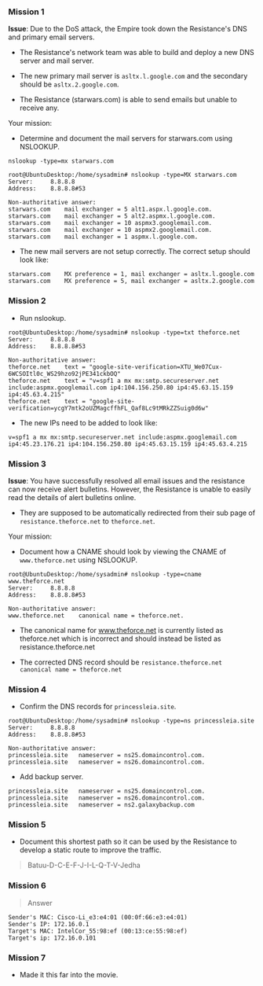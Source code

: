 ### Mission 1  

**Issue**: Due to the DoS attack, the Empire took down the Resistance's DNS and primary email servers. 
 
 - The Resistance's network team was able to build and deploy a new DNS server and mail server.

- The new primary mail server is `asltx.l.google.com` and the secondary should be `asltx.2.google.com`.


- The Resistance (starwars.com) is able to send emails but unable to receive any.

Your mission:

- Determine and document the mail servers for starwars.com using NSLOOKUP.

`nslookup -type=mx starwars.com`

```
root@UbuntuDesktop:/home/sysadmin# nslookup -type=MX starwars.com
Server:		8.8.8.8
Address:	8.8.8.8#53

Non-authoritative answer:
starwars.com	mail exchanger = 5 alt1.aspx.l.google.com.
starwars.com	mail exchanger = 5 alt2.aspmx.l.google.com.
starwars.com	mail exchanger = 10 aspmx3.googlemail.com.
starwars.com	mail exchanger = 10 aspmx2.googlemail.com.
starwars.com	mail exchanger = 1 aspmx.l.google.com.

```
- The new mail servers are not setup correctly. The correct setup should look like:
```
starwars.com    MX preference = 1, mail exchanger = asltx.l.google.com
starwars.com    MX preference = 5, mail exchanger = asltx.2.google.com
```

### Mission 2

- Run nslookup.
```
root@UbuntuDesktop:/home/sysadmin# nslookup -type=txt theforce.net
Server:		8.8.8.8
Address:	8.8.8.8#53

Non-authoritative answer:
theforce.net	text = "google-site-verification=XTU_We07Cux-6WCSOItl0c_WS29hzo92jPE341ckbOQ"
theforce.net	text = "v=spf1 a mx mx:smtp.secureserver.net include:aspmx.googlemail.com ip4:104.156.250.80 ip4:45.63.15.159 ip4:45.63.4.215"
theforce.net	text = "google-site-verification=ycgY7mtk2oUZMagcffhFL_Qaf8Lc9tMRkZZSuig0d6w"
```

- The new IPs need to be added to look like:
```
v=spf1 a mx mx:smtp.secureserver.net include:aspmx.googlemail.com ip4:45.23.176.21 ip4:104.156.250.80 ip4:45.63.15.159 ip4:45.63.4.215
```
  
### Mission 3

**Issue**: You have successfully resolved all email issues and the resistance can now receive alert bulletins. However, the Resistance is unable to easily read the details of alert bulletins online. 
  
- They are supposed to be automatically redirected from their sub page of `resistance.theforce.net`  to `theforce.net`.

Your mission:
  
- Document how a CNAME should look by viewing the CNAME of `www.theforce.net` using NSLOOKUP.

```
root@UbuntuDesktop:/home/sysadmin# nslookup -type=cname www.theforce.net
Server:		8.8.8.8
Address:	8.8.8.8#53

Non-authoritative answer:
www.theforce.net	canonical name = theforce.net.

```
  
- The canonical name for www.theforce.net is currently listed as theforce.net which is incorrect and should instead be listed as resistance.theforce.net
  
- The corrected DNS record should be `resistance.theforce.net        canonical name = theforce.net`
  
### Mission 4

 - Confirm the DNS records for `princessleia.site`.

```
root@UbuntuDesktop:/home/sysadmin# nslookup -type=ns princessleia.site
Server:		8.8.8.8
Address:	8.8.8.8#53

Non-authoritative answer:
princessleia.site	nameserver = ns25.domaincontrol.com.
princessleia.site	nameserver = ns26.domaincontrol.com.

```
- Add backup server.
```
princessleia.site	nameserver = ns25.domaincontrol.com.
princessleia.site	nameserver = ns26.domaincontrol.com.
princessleia.site	nameserver = ns2.galaxybackup.com
```

### Mission 5

- Document this shortest path so it can be used by the Resistance to develop a static route to improve the traffic.

> Batuu-D-C-E-F-J-I-L-Q-T-V-Jedha
  
### Mission 6

> Answer
```
Sender's MAC: Cisco-Li_e3:e4:01 (00:0f:66:e3:e4:01)
Sender's IP: 172.16.0.1
Target's MAC: IntelCor_55:98:ef (00:13:ce:55:98:ef)
Target's ip: 172.16.0.101
```

### Mission 7 

- Made it this far into the movie.


